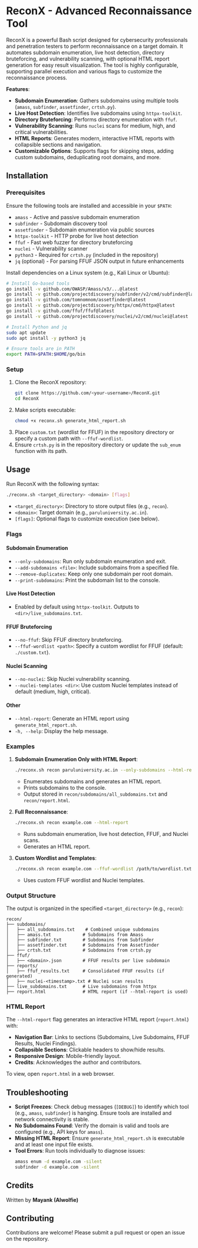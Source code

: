 # ReconX - Advanced Reconnaissance Tool

ReconX is a powerful Bash script designed for cybersecurity professionals and penetration testers to perform reconnaissance on a target domain. It automates subdomain enumeration, live host detection, directory bruteforcing, and vulnerability scanning, with optional HTML report generation for easy result visualization. The tool is highly configurable, supporting parallel execution and various flags to customize the reconnaissance process.

**Features**:
- **Subdomain Enumeration**: Gathers subdomains using multiple tools (`amass`, `subfinder`, `assetfinder`, `crtsh.py`).
- **Live Host Detection**: Identifies live subdomains using `httpx-toolkit`.
- **Directory Bruteforcing**: Performs directory enumeration with `ffuf`.
- **Vulnerability Scanning**: Runs `nuclei` scans for medium, high, and critical vulnerabilities.
- **HTML Reports**: Generates modern, interactive HTML reports with collapsible sections and navigation.
- **Customizable Options**: Supports flags for skipping steps, adding custom subdomains, deduplicating root domains, and more.

## Installation

### Prerequisites
Ensure the following tools are installed and accessible in your `$PATH`:
- `amass` - Active and passive subdomain enumeration
- `subfinder` - Subdomain discovery tool
- `assetfinder` - Subdomain enumeration via public sources
- `httpx-toolkit` - HTTP probe for live host detection
- `ffuf` - Fast web fuzzer for directory bruteforcing
- `nuclei` - Vulnerability scanner
- `python3` - Required for `crtsh.py` (included in the repository)
- `jq` (optional) - For parsing FFUF JSON output in future enhancements

Install dependencies on a Linux system (e.g., Kali Linux or Ubuntu):

```bash
# Install Go-based tools
go install -v github.com/OWASP/Amass/v3/...@latest
go install -v github.com/projectdiscovery/subfinder/v2/cmd/subfinder@latest
go install -v github.com/tomnomnom/assetfinder@latest
go install -v github.com/projectdiscovery/httpx/cmd/httpx@latest
go install -v github.com/ffuf/ffuf@latest
go install -v github.com/projectdiscovery/nuclei/v2/cmd/nuclei@latest

# Install Python and jq
sudo apt update
sudo apt install -y python3 jq

# Ensure tools are in PATH
export PATH=$PATH:$HOME/go/bin
```

### Setup
1. Clone the ReconX repository:
   ```bash
   git clone https://github.com/<your-username>/ReconX.git
   cd ReconX
   ```
2. Make scripts executable:
   ```bash
   chmod +x reconx.sh generate_html_report.sh
   ```
3. Place `custom.txt` (wordlist for FFUF) in the repository directory or specify a custom path with `--ffuf-wordlist`.
4. Ensure `crtsh.py` is in the repository directory or update the `sub_enum` function with its path.

## Usage

Run ReconX with the following syntax:

```bash
./reconx.sh <target_directory> <domain> [flags]
```

- `<target_directory>`: Directory to store output files (e.g., `recon`).
- `<domain>`: Target domain (e.g., `paruluniversity.ac.in`).
- `[flags]`: Optional flags to customize execution (see below).

### Flags
#### Subdomain Enumeration
- `--only-subdomains`: Run only subdomain enumeration and exit.
- `--add-subdomains <file>`: Include subdomains from a specified file.
- `--remove-duplicates`: Keep only one subdomain per root domain.
- `--print-subdomains`: Print the subdomain list to the console.

#### Live Host Detection
- Enabled by default using `httpx-toolkit`. Outputs to `<dir>/live_subdomains.txt`.

#### FFUF Bruteforcing
- `--no-ffuf`: Skip FFUF directory bruteforcing.
- `--ffuf-wordlist <path>`: Specify a custom wordlist for FFUF (default: `./custom.txt`).

#### Nuclei Scanning
- `--no-nuclei`: Skip Nuclei vulnerability scanning.
- `--nuclei-templates <dir>`: Use custom Nuclei templates instead of default (medium, high, critical).

#### Other
- `--html-report`: Generate an HTML report using `generate_html_report.sh`.
- `-h, --help`: Display the help message.

### Examples
1. **Subdomain Enumeration Only with HTML Report**:
   ```bash
   ./reconx.sh recon paruluniversity.ac.in --only-subdomains --html-report --print-subdomains
   ```
   - Enumerates subdomains and generates an HTML report.
   - Prints subdomains to the console.
   - Output stored in `recon/subdomains/all_subdomains.txt` and `recon/report.html`.

2. **Full Reconnaissance**:
   ```bash
   ./reconx.sh recon example.com --html-report
   ```
   - Runs subdomain enumeration, live host detection, FFUF, and Nuclei scans.
   - Generates an HTML report.

3. **Custom Wordlist and Templates**:
   ```bash
   ./reconx.sh recon example.com --ffuf-wordlist /path/to/wordlist.txt --nuclei-templates /path/to/templates --html-report
   ```
   - Uses custom FFUF wordlist and Nuclei templates.

### Output Structure
The output is organized in the specified `<target_directory>` (e.g., `recon`):

```
recon/
├── subdomains/
│   ├── all_subdomains.txt    # Combined unique subdomains
│   ├── amass.txt            # Subdomains from Amass
│   ├── subfinder.txt        # Subdomains from Subfinder
│   ├── assetfinder.txt      # Subdomains from Assetfinder
│   ├── crtsh.txt            # Subdomains from crtsh.py
├── ffuf/
│   ├── <domain>.json        # FFUF results per live subdomain
├── reports/
│   ├── ffuf_results.txt     # Consolidated FFUF results (if generated)
│   ├── nuclei-<timestamp>.txt # Nuclei scan results
├── live_subdomains.txt      # Live subdomains from httpx
├── report.html              # HTML report (if --html-report is used)
```

### HTML Report
The `--html-report` flag generates an interactive HTML report (`report.html`) with:
- **Navigation Bar**: Links to sections (Subdomains, Live Subdomains, FFUF Results, Nuclei Findings).
- **Collapsible Sections**: Clickable headers to show/hide results.
- **Responsive Design**: Mobile-friendly layout.
- **Credits**: Acknowledges the author and contributors.

To view, open `report.html` in a web browser.

## Troubleshooting
- **Script Freezes**: Check debug messages (`[DEBUG]`) to identify which tool (e.g., `amass`, `subfinder`) is hanging. Ensure tools are installed and network connectivity is stable.
- **No Subdomains Found**: Verify the domain is valid and tools are configured (e.g., API keys for `amass`).
- **Missing HTML Report**: Ensure `generate_html_report.sh` is executable and at least one input file exists.
- **Tool Errors**: Run tools individually to diagnose issues:
  ```bash
  amass enum -d example.com -silent
  subfinder -d example.com -silent
  ```

## Credits
Written by **Mayank (AIwolfie)**

## Contributing
Contributions are welcome! Please submit a pull request or open an issue on the repository.
